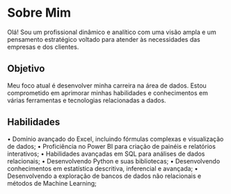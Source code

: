 # Sobre Mim

Olá! Sou um profissional dinâmico e analítico com uma visão ampla e um pensamento estratégico voltado para atender às necessidades das empresas e dos clientes. 

## Objetivo

Meu foco atual é desenvolver minha carreira na área de dados. Estou comprometido em aprimorar minhas habilidades e conhecimentos em várias ferramentas e tecnologias relacionadas a dados.

## Habilidades

 • Domínio avançado do Excel, incluindo fórmulas complexas e visualização de dados;
 • Proficiência no Power BI para criação de painéis e relatórios interativos;
 • Habilidades avançadas em SQL para análises de dados relacionais;
 • Desenvolvendo Python e suas bibliotecas;
 • Desenvolvendo conhecimentos em estatística descritiva, inferencial e avançada;
 • Desenvolvendo a exploração de bancos de dados não relacionais e métodos de Machine Learning;
